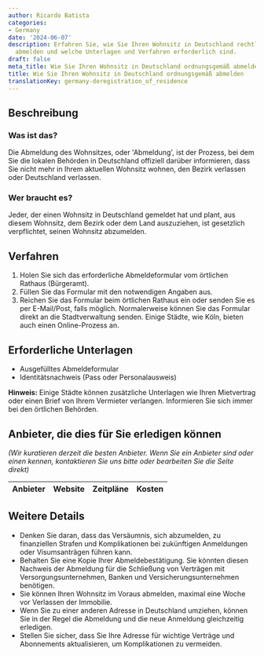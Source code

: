 ```yaml
---
author: Ricardo Batista
categories:
- Germany
date: '2024-06-07'
description: Erfahren Sie, wie Sie Ihren Wohnsitz in Deutschland rechtlich korrekt
  abmelden und welche Unterlagen und Verfahren erforderlich sind.
draft: false
meta_title: Wie Sie Ihren Wohnsitz in Deutschland ordnungsgemäß abmelden
title: Wie Sie Ihren Wohnsitz in Deutschland ordnungsgemäß abmelden
translationKey: germany-deregistration_of_residence
---
```



## Beschreibung
### Was ist das?
Die Abmeldung des Wohnsitzes, oder 'Abmeldung', ist der Prozess, bei dem Sie die lokalen Behörden in Deutschland offiziell darüber informieren, dass Sie nicht mehr in Ihrem aktuellen Wohnsitz wohnen, den Bezirk verlassen oder Deutschland verlassen.

### Wer braucht es?
Jeder, der einen Wohnsitz in Deutschland gemeldet hat und plant, aus diesem Wohnsitz, dem Bezirk oder dem Land auszuziehen, ist gesetzlich verpflichtet, seinen Wohnsitz abzumelden.

## Verfahren
1. Holen Sie sich das erforderliche Abmeldeformular vom örtlichen Rathaus (Bürgeramt).
2. Füllen Sie das Formular mit den notwendigen Angaben aus.
3. Reichen Sie das Formular beim örtlichen Rathaus ein oder senden Sie es per E-Mail/Post, falls möglich. Normalerweise können Sie das Formular direkt an die Stadtverwaltung senden. Einige Städte, wie Köln, bieten auch einen Online-Prozess an.

## Erforderliche Unterlagen
- Ausgefülltes Abmeldeformular
- Identitätsnachweis (Pass oder Personalausweis)

**Hinweis:** Einige Städte können zusätzliche Unterlagen wie Ihren Mietvertrag oder einen Brief von Ihrem Vermieter verlangen. Informieren Sie sich immer bei den örtlichen Behörden.

## Anbieter, die dies für Sie erledigen können
_(Wir kuratieren derzeit die besten Anbieter. Wenn Sie ein Anbieter sind oder einen kennen, kontaktieren Sie uns bitte oder bearbeiten Sie die Seite direkt)_

| Anbieter | Website | Zeitpläne | Kosten |
| --------------- | --------------- | :-------------: | :-------------: |

## Weitere Details
- Denken Sie daran, dass das Versäumnis, sich abzumelden, zu finanziellen Strafen und Komplikationen bei zukünftigen Anmeldungen oder Visumsanträgen führen kann.
- Behalten Sie eine Kopie Ihrer Abmeldebestätigung. Sie könnten diesen Nachweis der Abmeldung für die Schließung von Verträgen mit Versorgungsunternehmen, Banken und Versicherungsunternehmen benötigen.
- Sie können Ihren Wohnsitz im Voraus abmelden, maximal eine Woche vor Verlassen der Immobilie.
- Wenn Sie zu einer anderen Adresse in Deutschland umziehen, können Sie in der Regel die Abmeldung und die neue Anmeldung gleichzeitig erledigen.
- Stellen Sie sicher, dass Sie Ihre Adresse für wichtige Verträge und Abonnements aktualisieren, um Komplikationen zu vermeiden.